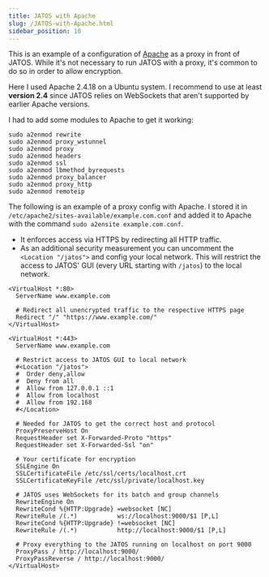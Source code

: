 ```yaml
---
title: JATOS with Apache
slug: /JATOS-with-Apache.html
sidebar_position: 10
---
```


This is an example of a configuration of [Apache](https://httpd.apache.org/) as a proxy in front of JATOS. While it's not necessary to run JATOS with a proxy, it's common to do so in order to allow encryption.

Here I used Apache 2.4.18 on a Ubuntu system. I recommend to use at least **version 2.4** since JATOS relies on WebSockets that aren't supported by earlier Apache versions. 

I had to add some modules to Apache to get it working:

~~~ shell
sudo a2enmod rewrite
sudo a2enmod proxy_wstunnel
sudo a2enmod proxy
sudo a2enmod headers
sudo a2enmod ssl
sudo a2enmod lbmethod_byrequests
sudo a2enmod proxy_balancer
sudo a2enmod proxy_http
sudo a2enmod remoteip
~~~

The following is an example of a proxy config with Apache. I stored it in `/etc/apache2/sites-available/example.com.conf` and added it to Apache with the command `sudo a2ensite example.com.conf`.

* It enforces access via HTTPS by redirecting all HTTP traffic.
* As an additional security measurement you can uncomment the `<Location "/jatos">` and config your local network. This will restrict the access to JATOS' GUI (every URL starting with `/jatos`) to the local network.

~~~ shell
<VirtualHost *:80>
  ServerName www.example.com
  
  # Redirect all unencrypted traffic to the respective HTTPS page
  Redirect "/" "https://www.example.com/"
</VirtualHost>

<VirtualHost *:443>
  ServerName www.example.com

  # Restrict access to JATOS GUI to local network
  #<Location "/jatos">
  #  Order deny,allow
  #  Deny from all
  #  Allow from 127.0.0.1 ::1
  #  Allow from localhost
  #  Allow from 192.168
  #</Location>

  # Needed for JATOS to get the correct host and protocol
  ProxyPreserveHost On
  RequestHeader set X-Forwarded-Proto "https"
  RequestHeader set X-Forwarded-Ssl "on"
  
  # Your certificate for encryption
  SSLEngine On
  SSLCertificateFile /etc/ssl/certs/localhost.crt
  SSLCertificateKeyFile /etc/ssl/private/localhost.key

  # JATOS uses WebSockets for its batch and group channels
  RewriteEngine On
  RewriteCond %{HTTP:Upgrade} =websocket [NC]
  RewriteRule /(.*)           ws://localhost:9000/$1 [P,L]
  RewriteCond %{HTTP:Upgrade} !=websocket [NC]
  RewriteRule /(.*)           http://localhost:9000/$1 [P,L]

  # Proxy everything to the JATOS running on localhost on port 9000
  ProxyPass / http://localhost:9000/
  ProxyPassReverse / http://localhost:9000/
</VirtualHost>
~~~
